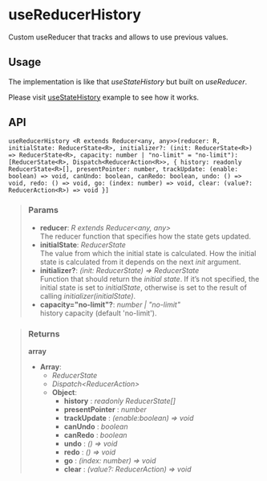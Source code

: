 # useReducerHistory
Custom useReducer that tracks and allows to use previous values.

## Usage

The implementation is like that _useStateHistory_ but built on _useReducer_.

Please visit [useStateHistory](/useStateHistory) example to see how it works.

## API

```tsx
useReducerHistory <R extends Reducer<any, any>>(reducer: R, initialState: ReducerState<R>, initializer?: (init: ReducerState<R>) => ReducerState<R>, capacity: number | "no-limit" = "no-limit"): [ReducerState<R>, Dispatch<ReducerAction<R>>, { history: readonly ReducerState<R>[], presentPointer: number, trackUpdate: (enable: boolean) => void, canUndo: boolean, canRedo: boolean, undo: () => void, redo: () => void, go: (index: number) => void, clear: (value?: ReducerAction<R>) => void }] 
```

> ### Params
>
> - __reducer__: _R extends Reducer<any, any>_  
The reducer function that specifies how the state gets updated.
> - __initialState__: _ReducerState<R>_  
The value from which the initial state is calculated. How the initial state is calculated from it depends on the next _init_ argument.
> - __initializer?__: _(init: ReducerState<R>) => ReducerState<R>_  
Function that should return the _initial state_. If it’s not specified, the initial state is set to _initialState_, otherwise is set to the result of calling _initializer(initialState)_.
> - __capacity="no-limit"?__: _number | "no-limit"_  
history capacity (default 'no-limit').
>

> ### Returns
>
> __array__
> - __Array__:  
>     - _ReducerState<R>_  
>     - _Dispatch<ReducerAction<R>>_  
>     - __Object__:  
>         - __history__ : _readonly ReducerState<R>[]_  
>         - __presentPointer__ : _number_  
>         - __trackUpdate__ : _(enable:boolean) => void_  
>         - __canUndo__ : _boolean_  
>         - __canRedo__ : _boolean_  
>         - __undo__ : _() => void_  
>         - __redo__ : _() => void_  
>         - __go__ : _(index: number) => void_  
>         - __clear__ : _(value?: ReducerAction<R>) => void_  
>
